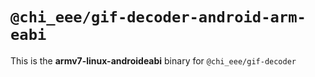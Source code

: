 # `@chi_eee/gif-decoder-android-arm-eabi`

This is the **armv7-linux-androideabi** binary for `@chi_eee/gif-decoder`
